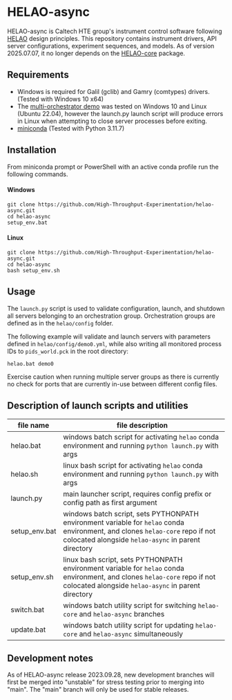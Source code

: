 # HELAO-async

HELAO-async is Caltech HTE group's instrument control software following [HELAO](https://doi.org/10.26434/chemrxiv-2021-kr87t) design principles. This repository contains instrument drivers, API server configurations, experiment sequences, and models. As of version 2025.07.07, it no longer depends on the [HELAO-core](https://github.com/High-Throughput-Experimentation/helao-core) package.

## Requirements

- Windows is required for Galil (gclib) and Gamry (comtypes) drivers. (Tested with Windows 10 x64)
- The [multi-orchestrator demo](helao/demos/multi_orch_demo.md) was tested on Windows 10 and Linux (Ubuntu 22.04), however the launch.py launch script will produce errors in Linux when attempting to close server processes before exiting.
- [miniconda](https://docs.conda.io/en/latest/miniconda.html) (Tested with Python 3.11.7)

## Installation

From miniconda prompt or PowerShell with an active conda profile run the following commands.
#### Windows

    git clone https://github.com/High-Throughput-Experimentation/helao-async.git
    cd helao-async
    setup_env.bat
#### Linux

    git clone https://github.com/High-Throughput-Experimentation/helao-async.git
    cd helao-async
    bash setup_env.sh

## Usage

The `launch.py` script is used to validate configuration, launch, and shutdown all servers belonging to an orchestration group. Orchestration groups are defined as in the `helao/config` folder.

The following example will validate and launch servers with parameters defined in `helao/config/demo0.yml`, while also writing all monitored process IDs to `pids_world.pck` in the root directory:
```
helao.bat demo0
```

Exercise caution when running multiple server groups as there is currently no check for ports that are currently in-use between different config files.

## Description of launch scripts and utilities

| file name | file description |
| --- | --- |
| helao.bat | windows batch script for activating `helao` conda environment and running `python launch.py` with args |
| helao.sh | linux bash script for activating `helao` conda environment and running `python launch.py` with args |
| launch.py | main launcher script, requires config prefix or config path as first argument |
| setup_env.bat | windows batch script, sets PYTHONPATH environment variable for `helao` conda environment, and clones `helao-core` repo if not colocated alongside `helao-async` in parent directory |
| setup_env.sh | linux bash script, sets PYTHONPATH environment variable for `helao` conda environment, and clones `helao-core` repo if not colocated alongside `helao-async` in parent directory |
| switch.bat | windows batch utility script for switching `helao-core` and `helao-async` branches |
| update.bat | windows batch utility script for updating `helao-core` and `helao-async` simultaneously |

## Development notes

As of HELAO-async release 2023.09.28, new development branches will first be merged into "unstable" for stress testing prior to merging into "main". The "main" branch will only be used for stable releases.

